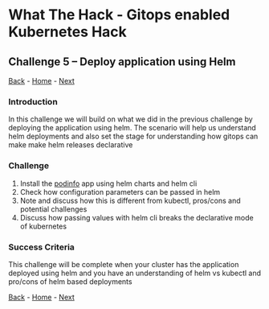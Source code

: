 # What The Hack - Gitops enabled Kubernetes Hack

## Challenge 5 – Deploy application using Helm

[Back](challenge04.md) - [Home](../readme.md) - [Next](challenge06.md)

### Introduction

In this challenge we will build on what we did in the previous challenge by deploying the application using helm. The scenario will help us understand helm deployments and also set the stage for understanding how gitops can make make helm releases declarative

### Challenge

1. Install the [podinfo](https://github.com/stefanprodan/podinfo/tree/master/charts/podinfo#installing-the-chart) app using helm charts and helm cli
2. Check how configuration parameters can be passed in helm
3. Note and discuss how this is different from kubectl, pros/cons and potential challenges
4. Discuss how passing values with helm cli breaks the declarative mode of kubernetes

### Success Criteria

This challenge will be complete when your cluster has the application deployed using helm and you have an understanding of helm vs kubectl and pro/cons of helm based deployments

[Back](challenge04.md) - [Home](../readme.md) - [Next](challenge06.md)
